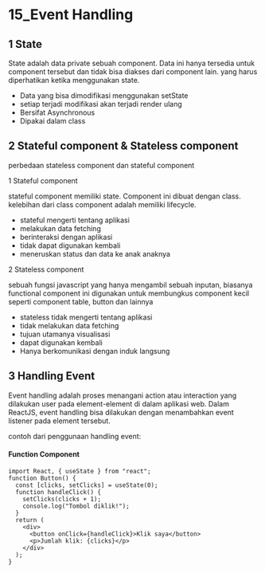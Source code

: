 <h1>15_Event Handling</h1>

<h2>1 State</h2>
State adalah data private sebuah component. Data ini hanya tersedia untuk component tersebut dan tidak bisa diakses dari component lain.
yang harus diperhatikan ketika menggunakan state.

- Data yang bisa dimodifikasi menggunakan setState
- setiap terjadi modifikasi akan terjadi render ulang
- Bersifat Asynchronous
- Dipakai dalam class

<h2>2 Stateful component & Stateless component</h2>
perbedaan stateless component dan stateful component

1 Stateful component

stateful component memiliki state. Component ini dibuat dengan class. kelebihan dari class component adalah memiliki lifecycle.
- stateful mengerti tentang aplikasi
- melakukan data fetching
- berinteraksi dengan aplikasi
- tidak dapat digunakan kembali
- meneruskan status dan data ke anak anaknya

2 Stateless component

sebuah fungsi javascript yang hanya mengambil sebuah inputan, biasanya functional component ini digunakan untuk membungkus component kecil seperti component table, button dan lainnya
- stateless tidak mengerti tentang aplikasi
- tidak melakukan data fetching
- tujuan utamanya visualisasi
- dapat digunakan kembali
- Hanya berkomunikasi dengan induk langsung

<h2>3 Handling Event</h2>
Event handling adalah proses menangani action atau interaction yang dilakukan user pada element-element di dalam aplikasi web. Dalam ReactJS, event handling bisa dilakukan dengan menambahkan event listener pada element tersebut.

contoh dari penggunaan handling event: 

<h4>Function Component</h4>

```
import React, { useState } from "react";
function Button() {
  const [clicks, setClicks] = useState(0);
  function handleClick() {
    setClicks(clicks + 1);
    console.log("Tombol diklik!");
  }
  return (
    <div>
      <button onClick={handleClick}>Klik saya</button>
      <p>Jumlah klik: {clicks}</p>
    </div>
  );
}
```

